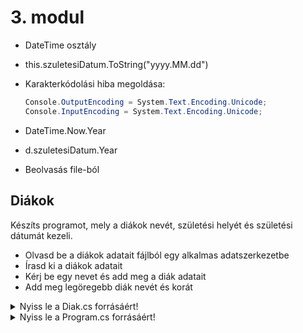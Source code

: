 # 3. modul

- DateTime osztály
- this.szuletesiDatum.ToString("yyyy.MM.dd")
- Karakterkódolási hiba megoldása:
  
    ```c#
    Console.OutputEncoding = System.Text.Encoding.Unicode;
    Console.InputEncoding = System.Text.Encoding.Unicode;
    ```
- DateTime.Now.Year
- d.szuletesiDatum.Year
- Beolvasás file-ból

## Diákok
Készíts programot, mely a diákok nevét, születési helyét és születési dátumát kezeli. 
- Olvasd be a diákok adatait fájlból egy alkalmas adatszerkezetbe
- Írasd ki a diákok adatait
- Kérj be egy nevet és add meg a diák adatait
- Add meg legöregebb diák nevét és korát


<details>
<summary>Nyiss le a Diak.cs forrásáért!</summary>

### `Diak.cs` példa:
```c#
internal class Diak
    {
        public static Diak legoregebbDiak;

        public string nev;
        public string szuletesiHely;
        public DateTime szuletesiDatum; // Excel-szerű dátum sorszám

        public Diak() { }

        public Diak(string nev, string szuletesiHely, DateTime szuletesiDatum)
        {
            this.nev = nev;
            this.szuletesiHely = szuletesiHely;
            this.szuletesiDatum = szuletesiDatum;

            if (legoregebbDiak == null || this.szuletesiDatum < legoregebbDiak.szuletesiDatum)
            {
                legoregebbDiak = this;
            }

        }

        public override string ToString()
        {
            return $"Név: {this.nev}, Születési hely: {this.szuletesiHely}, Születési dátum: {this.szuletesiDatum.ToString("yyyy.MM.dd")}";
        }
    }
```
</details>

<details>
<summary>Nyiss le a Program.cs forrásáért!</summary>

### `Program.cs` példa:
```c#
internal class Program
    {
        static int Kor(Diak d) {
            return DateTime.Now.Year - d.szuletesiDatum.Year;
        }
        static void Main()
        {
            Console.OutputEncoding = System.Text.Encoding.Unicode;
            Console.InputEncoding = System.Text.Encoding.Unicode;
            List<Diak> diakok = new List<Diak>();

            // Beolvasás
            using (var sr = new StreamReader("diakok.csv", Encoding.UTF8))
            {
                string sor;
                while ((sor = sr.ReadLine()) != null)
                {
                    string[] seged = sor.Split(',');

                    /*Diak diak = new Diak();
                    diak.nev = seged[0];
                    diak.szuletesiHely = seged[1];
                    diak.szuletesiDatum = seged[2];

                    diakok.Add(diak);*/
                    int ev = int.Parse(seged[2].Substring(0, 4));
                    int honap = int.Parse(seged[2].Substring(5, 2));
                    int nap = int.Parse(seged[2].Substring(8, 2));

                    diakok.Add(new Diak(seged[0], seged[1], new DateTime(ev, honap, nap)));
                }
            }

            // Kiírás
            Console.WriteLine("Beolvasott diákok adatai:");
            foreach (Diak diak in diakok)
            {
                Console.WriteLine(diak.ToString());
            }

            // Név bekérése és életkor kiszámítása
            Console.Write("\nAdj meg egy nevet: ");
            string keresettNev = Console.ReadLine();
            Diak keresettDiak = null;

            foreach (Diak diak in diakok)
            {
                if (diak.nev.Trim().ToLower() == keresettNev.Trim().ToLower())
                {
                    keresettDiak = diak;
                    break;
                }
            }

            if (keresettDiak != null)
            {
                Console.WriteLine($"{keresettNev} {Kor(keresettDiak)} éves.");
            }
            else
            {
                Console.WriteLine("Nincs ilyen nevű diák.");
            }

            // Legöregebb diák megkeresése

            if (Diak.legoregebbDiak != null)
            {
                Console.WriteLine($"\nA legöregebb diák: {Diak.legoregebbDiak.nev} kora: {Kor(Diak.legoregebbDiak)}");
            }
            Console.WriteLine("Nyomj egy billentyűt a kilépéshez!");
            Console.ReadKey();
        }
    }

```
</details>
